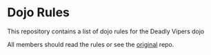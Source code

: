 Dojo Rules
==========

This repository contains a list of dojo rules for the Deadly Vipers dojo

All members should read the rules
or see the [original](https://github.com/deadlyvipers) repo.
